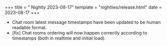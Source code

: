 +++
title = " Nightly 2023-08-17"
template = "nightlies/release.html"
date = 2023-08-17
+++

- Chat room latest message timestamps have been updated to be human readable format.
- [fix] Chat rooms ordering will now happen correctly according to timestamps (both in realtime and initial load).

